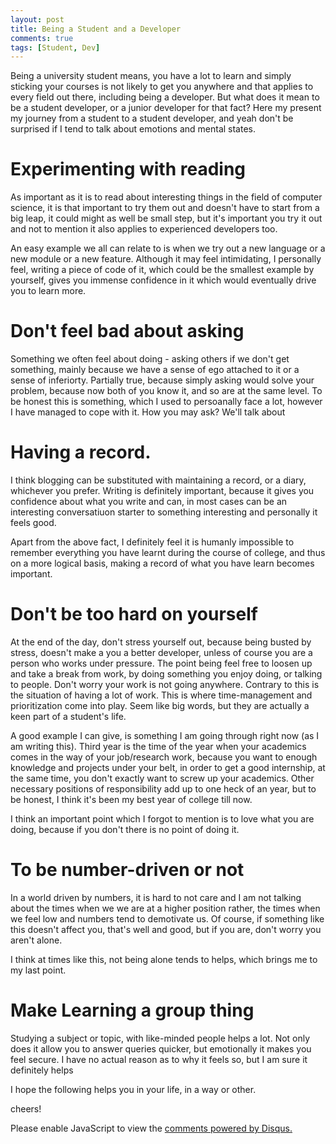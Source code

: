 ```yaml
---
layout: post
title: Being a Student and a Developer
comments: true
tags: [Student, Dev]
---
```


Being a university student means, you have a lot to learn and simply sticking your courses is not likely to get you anywhere and that applies to every field out there, including being a developer. But what does it mean to be a student developer, or a junior developer for that fact? Here my present my journey from a student to a student developer, and yeah don't be surprised if I tend to talk about emotions and mental states.

<h1 class="post-subheading">Experimenting with reading</h1>

As important as it is to read about interesting things in the field of computer science, it is that important to try them out and doesn't have to start from a big leap, it could might as well be small step, but it's important you try it out and not to mention it also applies to experienced developers too. 
<br>

An easy example we all can relate to is when we try out a new language or a new module or a new feature. Although it may feel intimidating, I personally feel, writing a piece of code of it, which could be the smallest example by yourself, gives you immense confidence in it which would eventually drive you to learn more.

<h1 class="post-subheading">Don't feel bad about asking</h1>

Something we often feel about doing - asking others if we don't get something, mainly because we have a sense of ego attached to it or a sense of inferiorty. Partially true, because simply asking would solve your problem, because now both of you know it, and so are at the same level. To be honest this is something, which I used to persoanally face a lot, however I have managed to cope with it. How you may ask? We'll talk about

<h1 class="post-subheading">Having a record.</h1>

I think blogging can be substituted with maintaining a record, or a diary, whichever you prefer. Writing is definitely important, because it gives you confidence about what you write and can, in most cases can be an interesting conversatiuon starter to something interesting and personally it feels good.

Apart from the above fact, I definitely feel it is humanly impossible to remember everything you have learnt during the course of college, and thus on a more logical basis, making a record of what you have learn becomes important.

<h1 class="post-subheading">Don't be too hard on yourself</h1>

At the end of the day, don't stress yourself out, because being busted by stress, doesn't make a you a better developer, unless of course you are a person who works under pressure. The point being feel free to loosen up and take a break from work, by doing something you enjoy doing, or talking to people. Don't worry your work is not going anywhere. Contrary to this is the situation of having a lot of work. This is where time-management and prioritization come into play. Seem like big words, but they are actually a keen part of a student's life. 


A good example I can give, is something I am going through right now (as I am writing this). Third year is the time of the year when your academics comes in the way of your job/research work, because you want to enough knowledge and projects under your belt, in order to get a good internship, at the same time, you don't exactly want to screw up your academics. Other necessary positions of responsibility add up to one heck of an year, but to be honest, I think it's been my best year of college till now. 
<br>

I think an important point which I forgot to mention is to love what you are doing, because if you don't there is no point of doing it.

<h1 class="post-subheading">To be number-driven or not</h1>

In a world driven by numbers, it is hard to not care and I am not talking about the times when we we are at a higher position rather, the times when we feel low and numbers tend to demotivate us. Of course, if something like this doesn't affect you, that's well and good, but if you are, don't worry you aren't alone. 

I think at times like this, not being alone tends to helps, which brings me to my last point.

<h1 class="post-subheading">Make Learning a group thing</h1>

Studying a subject or topic, with like-minded people helps a lot. Not only does it allow you to answer queries quicker, but emotionally it makes you feel secure. I have no actual reason as to why it feels so, but I am sure it definitely helps



I hope the following helps you in your life, in a way or other. 

cheers!




<div id="disqus_thread"></div>
<script>

/**
*  RECOMMENDED CONFIGURATION VARIABLES: EDIT AND UNCOMMENT THE SECTION BELOW TO INSERT DYNAMIC VALUES FROM YOUR PLATFORM OR CMS.
*  LEARN WHY DEFINING THESE VARIABLES IS IMPORTANT: https://disqus.com/admin/universalcode/#configuration-variables*/
/*
var disqus_config = function () {
this.page.url = PAGE_URL;  // Replace PAGE_URL with your page's canonical URL variable
this.page.identifier = PAGE_IDENTIFIER; // Replace PAGE_IDENTIFIER with your page's unique identifier variable
};
*/
(function() { // DON'T EDIT BELOW THIS LINE
var d = document, s = d.createElement('script');
s.src = 'https://sahitpj-github-io.disqus.com/embed.js';
s.setAttribute('data-timestamp', +new Date());
(d.head || d.body).appendChild(s);
})();
</script>
<noscript>Please enable JavaScript to view the <a href="https://disqus.com/?ref_noscript">comments powered by Disqus.</a></noscript>